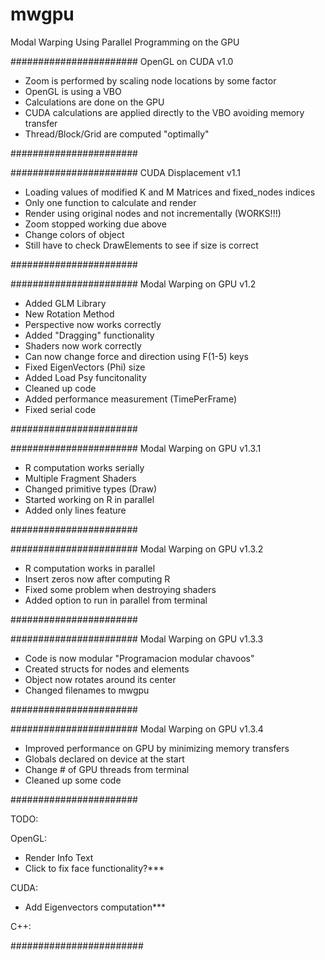 mwgpu
=====

Modal Warping Using Parallel Programming on the GPU

#######################
OpenGL on CUDA v1.0

- Zoom is performed by scaling node locations by some factor
- OpenGL is using a VBO
- Calculations are done on the GPU
- CUDA calculations are applied directly to the VBO avoiding memory transfer
- Thread/Block/Grid are computed "optimally" 

#######################


#######################
CUDA Displacement v1.1

- Loading values of modified K and M Matrices and fixed_nodes indices
- Only one function to calculate and render
- Render using original nodes and not incrementally (WORKS!!!)
- Zoom stopped working due above
- Change colors of object
- Still have to check DrawElements to see if size is correct


#######################

#######################
Modal Warping on GPU v1.2

- Added GLM Library
- New Rotation Method
- Perspective now works correctly
- Added "Dragging" functionality
- Shaders now work correctly
- Can now change force and direction using F(1-5) keys
- Fixed EigenVectors (Phi) size
- Added Load Psy funcitonality
- Cleaned up code
- Added performance measurement (TimePerFrame)
- Fixed serial code

#######################

#######################
Modal Warping on GPU v1.3.1
- R computation works serially
- Multiple Fragment Shaders
- Changed primitive types (Draw)
- Started working on R in parallel
- Added only lines feature

#######################

#######################
Modal Warping on GPU v1.3.2
- R computation works in parallel
- Insert zeros now after computing R
- Fixed some problem when destroying shaders
- Added option to run in parallel from terminal

#######################


#######################
Modal Warping on GPU v1.3.3
- Code is now modular "Programacion modular chavoos"
- Created structs for nodes and elements
- Object now rotates around its center
- Changed filenames to mwgpu

#######################

#######################
Modal Warping on GPU v1.3.4
- Improved performance on GPU by minimizing memory transfers
- Globals declared on device at the start
- Change # of GPU threads from terminal
- Cleaned up some code

#######################

TODO:

OpenGL:
- Render Info Text
- Click to fix face functionality?***

CUDA:
- Add Eigenvectors computation***

C++:

########################


